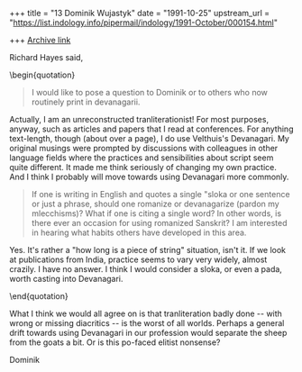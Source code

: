 +++
title = "13 Dominik Wujastyk"
date = "1991-10-25"
upstream_url = "https://list.indology.info/pipermail/indology/1991-October/000154.html"

+++
[Archive link](https://list.indology.info/pipermail/indology/1991-October/000154.html)


Richard Hayes said,

\begin{quotation}

 > I would like to pose a question to Dominik or to
 > others who now routinely print in devanagarii.

Actually, I am an unreconstructed tranliterationist!  For most
purposes, anyway, such as articles and papers that I read
at conferences.  For anything text-length, though (about over
a page), I do use Velthuis's Devanagari.  My original musings
were prompted by discussions with colleagues in other language
fields where the practices and sensibilities about script
seem quite different.  It made me think seriously of changing
my own practice.  And I think I probably will move towards
using Devanagari more commonly.

 > If one is writing
 > in English and quotes a single "sloka or one sentence or just a phrase,
 > should one romanize or devanagarize (pardon my mlecchisms)? What if one
 > is citing a single word? In other words, is there ever an occasion for
 > using romanized Sanskrit? I am interested in hearing what habits others
 > have developed in this area.

Yes.  It's rather a "how long is a piece of string" situation, isn't it.
If we look at publications from India, practice seems to vary
very widely, almost crazily.  I have no answer.  I think I would
consider a sloka, or even a pada, worth casting into Devanagari.

\end{quotation}

What I think we would all agree on is that tranliteration badly
done -- with wrong or missing diacritics -- is the worst of all
worlds.  Perhaps a general drift towards using Devanagari in our
profession would separate the sheep from the goats a bit.  Or is this
po-faced elitist nonsense?

Dominik





